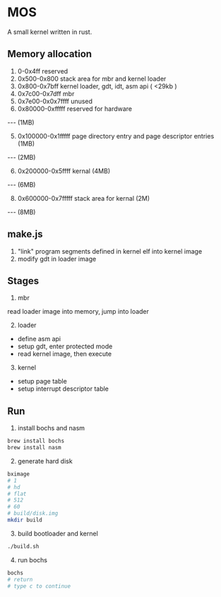 # MOS

A small kernel written in rust. 

## Memory allocation

1. 0-0x4ff              reserved
2. 0x500-0x800         stack area for mbr and kernel loader
3. 0x800-0x7bff        kernel loader, gdt, idt, asm api ( <29kb )
4. 0x7c00-0x7dff        mbr
5. 0x7e00-0x0x7ffff    unused 
6. 0x80000-0xfffff      reserved for hardware

--- (1MB)

5. 0x100000-0x1fffff    page directory entry and page descriptor entries (1MB)


--- (2MB)

6. 0x200000-0x5ffff    kernal (4MB)

--- (6MB)


8. 0x600000-0x7fffff    stack area for kernal (2M)


--- (8MB)

## make.js

1. "link" program segments defined in kernel elf into kernel image
2. modify gdt in loader image

## Stages

1. mbr 

read loader image into memory, jump into loader


2. loader

- define asm api
- setup gdt, enter protected mode
- read kernel image, then execute 

3. kernel

- setup page table
- setup interrupt descriptor table


## Run

1. install bochs and nasm

```sh
brew install bochs
brew install nasm
```

2. generate hard disk

```sh
bximage
# 1
# hd
# flat
# 512
# 60
# build/disk.img
mkdir build
```

3. build bootloader and kernel

```sh
./build.sh
```

4. run bochs

```sh
bochs
# return
# type c to continue
```
